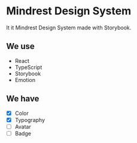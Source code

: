 # Mindrest Design System

It it Mindrest Design System made with Storybook.

## We use

- React
- TypeScript
- Storybook
- Emotion

## We have

- [x] Color
- [x] Typography
- [ ] Avatar
- [ ] Badge

